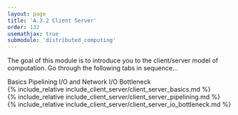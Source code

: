 ```yaml
---
layout: page
title: 'A.3.2 Client Server'
order: 132
usemathjax: true
submodule: 'distributed_computing'
---
```


The goal of this module is to introduce you to the client/server model of
computation. Go through the following tabs in sequence...

<div class="ui pointing secondary menu">
  <a class="item " data-tab="first">Basics</a>
  <a class="item " data-tab="second">Pipelining I/O and Network</a>
  <a class="item " data-tab="third">I/O Bottleneck</a>
</div>

<div markdown="1" class="ui tab segment active" data-tab="first" >
  {% include_relative include_client_server/client_server_basics.md %}
</div>
<div markdown="1" class="ui tab segment" data-tab="second">
  {% include_relative include_client_server/client_server_pipelining.md %}
</div>
<div markdown="1" class="ui tab segment " data-tab="third">
  {% include_relative include_client_server/client_server_io_bottleneck.md %}
</div>
